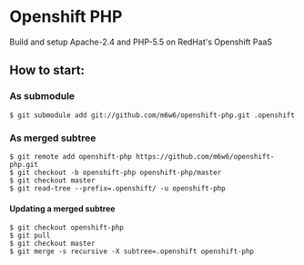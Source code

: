 # Openshift PHP

Build and setup Apache-2.4 and PHP-5.5 on RedHat's Openshift PaaS

## How to start:

### As submodule

```
$ git submodule add git://github.com/m6w6/openshift-php.git .openshift
```

### As merged subtree

```
$ git remote add openshift-php https://github.com/m6w6/openshift-php.git
$ git checkout -b openshift-php openshift-php/master
$ git checkout master
$ git read-tree --prefix=.openshift/ -u openshift-php
```

#### Updating a merged subtree

```
$ git checkout openshift-php
$ git pull
$ git checkout master
$ git merge -s recursive -X subtree=.openshift openshift-php
```


